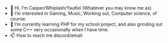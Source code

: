 - 👋 Hi, I’m Casper/Whiplash/YauKei (Whatever you may know me as)
- 👀 I’m interested in Gaming, Music, Working out, Computer science, of course.
- 🌱 I’m currently learning PHP for my school project, and also grinding out some C++ very occasionally when I have time.
- 📫 How to reach me discord/email

<!---
yk0403/yk0403 is a ✨ special ✨ repository because its `README.md` (this file) appears on your GitHub profile.
You can click the Preview link to take a look at your changes.
--->
